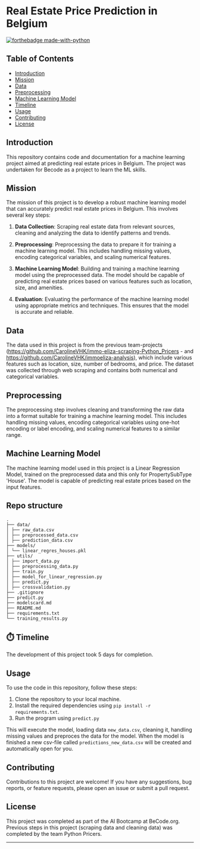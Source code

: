 # Real Estate Price Prediction in Belgium

[![forthebadge made-with-python](https://ForTheBadge.com/images/badges/made-with-python.svg)](https://www.python.org/)

## Table of Contents

- [Introduction](#introduction)
- [Mission](#mission)
- [Data](#data)
- [Preprocessing](#preprocessing)
- [Machine Learning Model](#machine-learning-model)
- [Timeline](#Timeline)
- [Usage](#usage)
- [Contributing](#contributing)
- [License](#license)

## Introduction

This repository contains code and documentation for a machine learning project aimed at predicting real estate prices in Belgium. The project was undertaken for Becode as a project to learn the ML skills.

## Mission

The mission of this project is to develop a robust machine learning model that can accurately predict real estate prices in Belgium. This involves several key steps:

1. **Data Collection**: Scraping real estate data from relevant sources, cleaning and analyzing the data to identify patterns and trends.

2. **Preprocessing**: Preprocessing the data to prepare it for training a machine learning model. This includes handling missing values, encoding categorical variables, and scaling numerical features.

3. **Machine Learning Model**: Building and training a machine learning model using the preprocessed data. The model should be capable of predicting real estate prices based on various features such as location, size, and amenities.

4. **Evaluation**: Evaluating the performance of the machine learning model using appropriate metrics and techniques. This ensures that the model is accurate and reliable.

## Data

The data used in this project is from the previous team-projects (https://github.com/CarolineVHK/immo-eliza-scraping-Python_Pricers - and https://github.com/CarolineVHK/immoeliza-analysis), which include various features such as location, size, number of bedrooms, and price. The dataset was collected through web scraping and contains both numerical and categorical variables.

## Preprocessing

The preprocessing step involves cleaning and transforming the raw data into a format suitable for training a machine learning model. This includes handling missing values, encoding categorical variables using one-hot encoding or label encoding, and scaling numerical features to a similar range.

## Machine Learning Model

The machine learning model used in this project is a Linear Regression Model, trained on the preprocessed data and this only for PropertySubType 'House'. The model is capable of predicting real estate prices based on the input features.

## Repo structure

```
.
├── data/
│ ├── raw_data.csv
│ ├── preprocessed_data.csv
│ ├── prediction_data.csv
├── models/
│ └── linear_regres_houses.pkl
├── utils/
│ ├── import_data.py
│ ├── preprocessing_data.py
│ ├── train.py
│ ├── model_for_linear_regression.py
│ ├── predict.py
│ ├── crossvalidation.py
├── .gitignore
├── predict.py
├── modelscard.md
├── README.md
├── requirements.txt
└── training_results.py
```

## ⏱️ Timeline

The development of this project took 5 days for completion.

## Usage

To use the code in this repository, follow these steps:

1. Clone the repository to your local machine.
2. Install the required dependencies using `pip install -r requirements.txt`.
3. Run the program using `predict.py`

 This will execute the model, loading data `new_data.csv`, cleaning it, handling missing values and preproces the data for the model. When the model is finished a new csv-file called `predictions_new_data.csv` will be created and automatically open for you.

## Contributing

Contributions to this project are welcome! If you have any suggestions, bug reports, or feature requests, please open an issue or submit a pull request.

## License

This project was completed as part of the AI Bootcamp at BeCode.org. 
Previous steps in this project (scraping data and cleaning data) was completed by the team Python Pricers.

---

